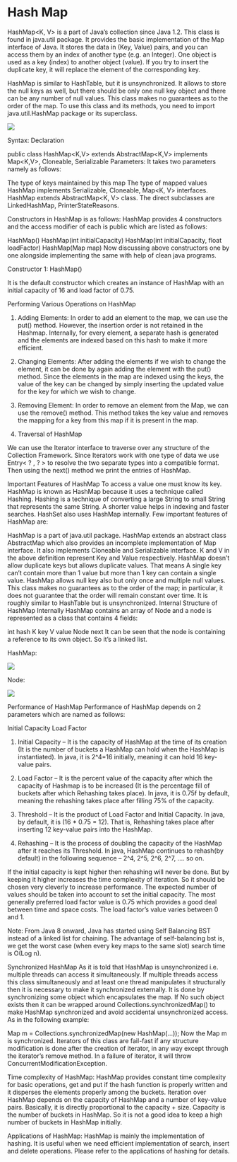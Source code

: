 # Hash Map

HashMap<K, V> is a part of Java’s collection since Java 1.2. This class is found in java.util package. It provides the basic implementation of the Map interface of Java. It stores the data in (Key, Value) pairs, and you can access them by an index of another type (e.g. an Integer). One object is used as a key (index) to another object (value). If you try to insert the duplicate key, it will replace the element of the corresponding key.

HashMap is similar to HashTable, but it is unsynchronized. It allows to store the null keys as well, but there should be only one null key object and there can be any number of null values.  This class makes no guarantees as to the order of the map. To use this class and its methods, you need to import java.util.HashMap package or its superclass.

![](https://media.geeksforgeeks.org/wp-content/uploads/20201119122201/HashMapinJava.png)

 Syntax: Declaration

public class HashMap<K,V> extends AbstractMap<K,V>
                          implements Map<K,V>, Cloneable, Serializable
Parameters: It takes two parameters namely as follows:

The type of keys maintained by this map
The type of mapped values
HashMap implements Serializable, Cloneable, Map<K, V> interfaces. HashMap extends AbstractMap<K, V> class. The direct subclasses are LinkedHashMap, PrinterStateReasons.

Constructors in HashMap is as follows:
HashMap provides 4 constructors and the access modifier of each is public which are listed as follows:

HashMap()
HashMap(int initialCapacity)
HashMap(int initialCapacity, float loadFactor)
HashMap(Map map)
Now discussing above constructors one by one alongside implementing the same with help of clean java programs.

Constructor 1: HashMap()

It is the default constructor which creates an instance of HashMap with an initial capacity of 16 and load factor of 0.75.

Performing Various Operations on HashMap
1. Adding Elements: In order to add an element to the map, we can use the put() method. However, the insertion order is not retained in the Hashmap. Internally, for every element, a separate hash is generated and the elements are indexed based on this hash to make it more efficient.

2. Changing Elements: After adding the elements if we wish to change the element, it can be done by again adding the element with the put() method. Since the elements in the map are indexed using the keys, the value of the key can be changed by simply inserting the updated value for the key for which we wish to change.

3. Removing Element: In order to remove an element from the Map, we can use the remove() method. This method takes the key value and removes the mapping for a key from this map if it is present in the map.

4. Traversal of HashMap

We can use the Iterator interface to traverse over any structure of the Collection Framework. Since Iterators work with one type of data we use Entry< ? , ? > to resolve the two separate types into a compatible format. Then using the next() method we print the entries of HashMap.

Important Features of HashMap
To access a value one must know its key. HashMap is known as HashMap because it uses a technique called Hashing. Hashing is a technique of converting a large String to small String that represents the same String. A shorter value helps in indexing and faster searches. HashSet also uses HashMap internally.
Few important features of HashMap are: 

HashMap is a part of java.util package.
HashMap extends an abstract class AbstractMap which also provides an incomplete implementation of Map interface.
It also implements Cloneable and Serializable interface. K and V in the above definition represent Key and Value respectively.
HashMap doesn’t allow duplicate keys but allows duplicate values. That means A single key can’t contain more than 1 value but more than 1 key can contain a single value.
HashMap allows null key also but only once and multiple null values.
This class makes no guarantees as to the order of the map; in particular, it does not guarantee that the order will remain constant over time. It is roughly similar to HashTable but is unsynchronized.
 Internal Structure of HashMap
Internally HashMap contains an array of Node and a node is represented as a class that contains 4 fields: 



int hash
K key
V value
Node next
It can be seen that the node is containing a reference to its own object. So it’s a linked list. 

HashMap: 

![](https://media.geeksforgeeks.org/wp-content/uploads/array.png)

Node: 

![](https://media.geeksforgeeks.org/wp-content/uploads/node_hash_map.png)

Performance of HashMap
Performance of HashMap depends on 2 parameters which are named as follows:

Initial Capacity
Load Factor
1. Initial Capacity – It is the capacity of HashMap at the time of its creation (It is the number of buckets a HashMap can hold when the HashMap is instantiated). In java, it is 2^4=16 initially, meaning it can hold 16 key-value pairs.

2. Load Factor – It is the percent value of the capacity after which the capacity of Hashmap is to be increased (It is the percentage fill of buckets after which Rehashing takes place). In java, it is 0.75f by default, meaning the rehashing takes place after filling 75% of the capacity.

3. Threshold – It is the product of Load Factor and Initial Capacity. In java, by default, it is (16 * 0.75 = 12). That is, Rehashing takes place after inserting 12 key-value pairs into the HashMap.

4. Rehashing – It is the process of doubling the capacity of the HashMap after it reaches its Threshold. In java, HashMap continues to rehash(by default) in the following sequence – 2^4, 2^5, 2^6, 2^7, …. so on. 
 

If the initial capacity is kept higher then rehashing will never be done. But by keeping it higher increases the time complexity of iteration. So it should be chosen very cleverly to increase performance. The expected number of values should be taken into account to set the initial capacity. The most generally preferred load factor value is 0.75 which provides a good deal between time and space costs. The load factor’s value varies between 0 and 1. 

Note: From Java 8 onward, Java has started using Self Balancing BST instead of a linked list for chaining. The advantage of self-balancing bst is, we get the worst case (when every key maps to the same slot) search time is O(Log n). 
 

Synchronized HashMap
As it is told that HashMap is unsynchronized i.e. multiple threads can access it simultaneously. If multiple threads access this class simultaneously and at least one thread manipulates it structurally then it is necessary to make it synchronized externally. It is done by synchronizing some object which encapsulates the map. If No such object exists then it can be wrapped around Collections.synchronizedMap() to make HashMap synchronized and avoid accidental unsynchronized access. As in the following example: 
 

Map m = Collections.synchronizedMap(new HashMap(...));
Now the Map m is synchronized.  Iterators of this class are fail-fast if any structure modification is done after the creation of iterator, in any way except through the iterator’s remove method. In a failure of iterator, it will throw ConcurrentModificationException.
 
Time complexity of HashMap: HashMap provides constant time complexity for basic operations, get and put if the hash function is properly written and it disperses the elements properly among the buckets. Iteration over HashMap depends on the capacity of HashMap and a number of key-value pairs. Basically, it is directly proportional to the capacity + size. Capacity is the number of buckets in HashMap. So it is not a good idea to keep a high number of buckets in HashMap initially.
 
Applications of HashMap: HashMap is mainly the implementation of hashing. It is useful when we need efficient implementation of search, insert and delete operations. Please refer to the applications of hashing for details. 


